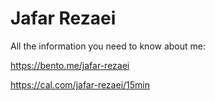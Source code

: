 Jafar Rezaei
============
All the information you need to know about me:

https://bento.me/jafar-rezaei

https://cal.com/jafar-rezaei/15min

